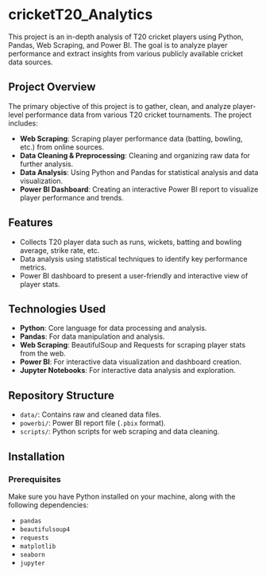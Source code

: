 # cricketT20_Analytics

This project is an in-depth analysis of T20 cricket players using Python, Pandas, Web Scraping, and Power BI. The goal is to analyze player performance and extract insights from various publicly available cricket data sources.

## Project Overview

The primary objective of this project is to gather, clean, and analyze player-level performance data from various T20 cricket tournaments. The project includes:

- **Web Scraping**: Scraping player performance data (batting, bowling, etc.) from online sources.
- **Data Cleaning & Preprocessing**: Cleaning and organizing raw data for further analysis.
- **Data Analysis**: Using Python and Pandas for statistical analysis and data visualization.
- **Power BI Dashboard**: Creating an interactive Power BI report to visualize player performance and trends.

## Features

- Collects T20 player data such as runs, wickets, batting and bowling average, strike rate, etc.
- Data analysis using statistical techniques to identify key performance metrics.
- Power BI dashboard to present a user-friendly and interactive view of player stats.

## Technologies Used

- **Python**: Core language for data processing and analysis.
- **Pandas**: For data manipulation and analysis.
- **Web Scraping**: BeautifulSoup and Requests for scraping player stats from the web.
- **Power BI**: For interactive data visualization and dashboard creation.
- **Jupyter Notebooks**: For interactive data analysis and exploration.

## Repository Structure

- `data/`: Contains raw and cleaned data files.
- `powerbi/`: Power BI report file (`.pbix` format).
- `scripts/`: Python scripts for web scraping and data cleaning.

## Installation

### Prerequisites

Make sure you have Python installed on your machine, along with the following dependencies:

- `pandas`
- `beautifulsoup4`
- `requests`
- `matplotlib`
- `seaborn`
- `jupyter`


